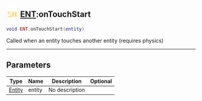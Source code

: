 ## <img src="../../.gitbook/assets/shared.png" width="32" height="32" /> [ENT](../ent/README.md):onTouchStart

```lua
void ENT:onTouchStart(entity)
```

Called when an entity touches another entity (requires physics)<br>

-----------------
## Parameters

| Type   | Name | Description | Optional |
| ------ | ---- | ----------- | -------: |
| [Entity](../entity/README.md) | entity | No description |  |
